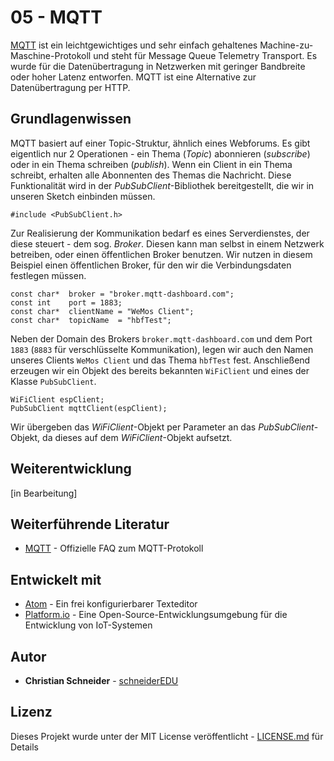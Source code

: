 # 05 - MQTT

[MQTT](http://mqtt.org/faq) ist ein leichtgewichtiges und sehr einfach gehaltenes Machine-zu-Maschine-Protokoll und steht für Message Queue Telemetry Transport. Es wurde für die Datenübertragung in Netzwerken mit geringer Bandbreite oder hoher Latenz entworfen. MQTT ist eine Alternative zur Datenübertragung per HTTP.

## Grundlagenwissen

MQTT basiert auf einer Topic-Struktur, ähnlich eines Webforums. Es gibt eigentlich nur 2 Operationen - ein Thema (*Topic*) abonnieren (*subscribe*) oder in ein Thema schreiben (*publish*). Wenn ein Client in ein Thema schreibt, erhalten alle Abonnenten des Themas die Nachricht. Diese Funktionalität wird in der *PubSubClient*-Bibliothek bereitgestellt, die wir in unseren Sketch einbinden müssen.

```
#include <PubSubClient.h>
```

Zur Realisierung der Kommunikation bedarf es eines Serverdienstes, der diese steuert - dem sog. *Broker*. Diesen kann man selbst in einem Netzwerk betreiben, oder einen öffentlichen Broker benutzen. Wir nutzen in diesem Beispiel einen öffentlichen Broker, für den wir die Verbindungsdaten festlegen müssen.

```
const char*  broker = "broker.mqtt-dashboard.com";
const int    port = 1883;
const char*  clientName = "WeMos Client";
const char*  topicName  = "hbfTest";
```

Neben der Domain des Brokers `broker.mqtt-dashboard.com` und dem Port `1883` (`8883` für verschlüsselte Kommunikation), legen wir auch den Namen unseres Clients `WeMos Client` und das Thema `hbfTest` fest. Anschließend erzeugen wir ein Objekt des bereits bekannten `WiFiClient` und eines der Klasse `PubSubClient`.

```
WiFiClient espClient;
PubSubClient mqttClient(espClient);
```

Wir übergeben das *WiFiClient*-Objekt per Parameter an das *PubSubClient*-Objekt, da dieses auf dem *WiFiClient*-Objekt aufsetzt.

## Weiterentwicklung

[in Bearbeitung]

## Weiterführende Literatur

* [MQTT](http://mqtt.org/faq) - Offizielle FAQ zum MQTT-Protokoll

## Entwickelt mit

* [Atom](https://atom.io/) - Ein frei konfigurierbarer Texteditor
* [Platform.io](https://platformio.org/) - Eine Open-Source-Entwicklungsumgebung für die Entwicklung von IoT-Systemen

## Autor

* **Christian Schneider** - [schneiderEDU](https://github.com/schneiderEDU)

## Lizenz

Dieses Projekt wurde unter der MIT License veröffentlicht -  [LICENSE.md](LICENSE.md) für Details
